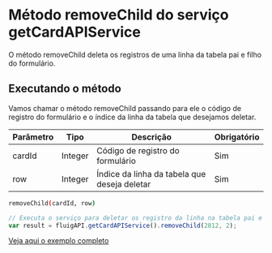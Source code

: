 # Método removeChild do serviço getCardAPIService

O método removeChild deleta os registros de uma linha da tabela pai e filho do formulário.

## Executando o método

Vamos chamar o método removeChild passando para ele o código de registro do formulário e o índice da linha da tabela que desejamos deletar.

| Parâmetro | Tipo    | Descrição                                    | Obrigatório |
| --------- | ------- | -------------------------------------------- | ----------- |
| cardId    | Integer | Código de registro do formulário             | Sim         |
| row       | Integer | Índice da linha da tabela que deseja deletar | Sim         |

```sh
removeChild(cardId, row)
```

```js
// Executa o serviço para deletar os registro da linha na tabela pai e filho
var result = fluigAPI.getCardAPIService().removeChild(2812, 2);
```

[Veja aqui o exemplo completo](removeChild.js)
